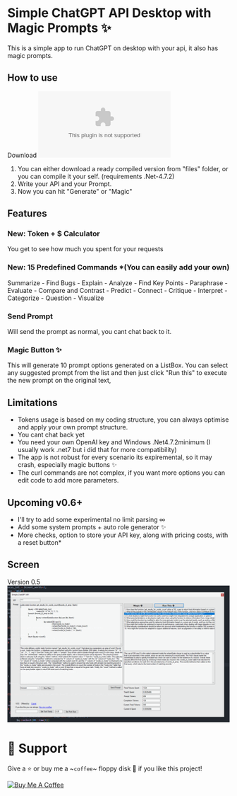 # Simple ChatGPT API Desktop with Magic Prompts ✨
This is a simple app to run ChatGPT on desktop with your api, it also has magic prompts.

## How to use
Download ![v0.5](https://github.com/Cranot/Simple-ChatGPT-API-Desktop/raw/main/files/Windows-v0.5.zip)
1) You can either download a ready compiled version from "files" folder, or you can compile it your self. (requirements .Net-4.7.2)
2) Write your API and your Prompt.
3) Now you can hit "Generate" or "Magic"

## Features
### New: Token + $ Calculator
You get to see how much you spent for your requests
### New: 15 Predefined Commands *(You can easily add your own)
Summarize - Find Bugs - Explain - Analyze - Find Key Points - Paraphrase - Evaluate - Compare and Contrast - Predict - Connect - Critique - Interpret - Categorize - Question - Visualize

### Send Prompt
Will send the prompt as normal, you cant chat back to it.

### Magic Button ✨
This will generate 10 prompt options generated on a ListBox.
You can select any suggested prompt from the list and then just click "Run this" to execute the new prompt on the original text,

## Limitations
* Tokens usage is based on my coding structure, you can always optimise and apply your own prompt structure.
* You cant chat back yet
* You need your own OpenAI key and Windows .Net4.7.2minimum (I usually work .net7 but i did that for more compatibility)
* The app is not robust for every scenario its expiremental, so it may crash, especially magic buttons ✨
* The curl commands are not complex, if you want more options you can edit code to add more parameters.

## Upcoming v0.6+
- I'll try to add some experimental no limit parsing ∞
- Add some system prompts + auto role generator ✨
- More checks, option to store your API key, along with pricing costs, with a reset button*

## Screen
Version 0.5
![alt text](https://github.com/Cranot/Simple-ChatGPT-API-Desktop/raw/main/files/assets/screen-v0-5-01.png)

# 🤝 Support

Give a ⭐️ or buy me a ~`coffee`~ floppy disk 💾 if you like this project!


<a href="https://www.buymeacoffee.com/dimitrismitsos" target="_blank" rel="noopener"><img src="https://cdn.buymeacoffee.com/buttons/v2/default-yellow.png" height="40" width="145" alt="Buy Me A Coffee"></a>
